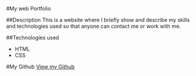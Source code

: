 #My web Portfolio

##Description
This is a website where I briefly show and describe my skills and technologies used so that anyone can contact me or work with me.

##Technologies used
- HTML
- CSS

#My Github
[View my Github](https://github.com/Bailey99s/coder_proyect)
